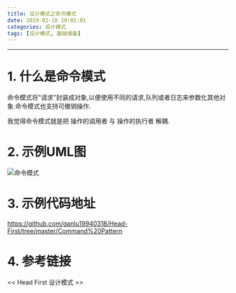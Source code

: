 ```yaml
---
title: 设计模式之命令模式
date: 2019-02-18 19:01:01
categories: 设计模式
tags: [设计模式, 基础储备]
---
```


----

<!-- more -->

# 1. 什么是命令模式

命令模式将"请求"封装成对象,以便使用不同的请求,队列或者日志来参数化其他对象.命令模式也支持可撤销操作.

我觉得命令模式就是把 操作的调用者 与 操作的执行者 解耦.

# 2. 示例UML图

![命令模式](https://blogpictures-1257055754.cos.ap-guangzhou.myqcloud.com/TIM%E6%88%AA%E5%9B%BE20190218190452.jpg)

# 3. 示例代码地址

https://github.com/ganlu19940318/Head-First/tree/master/Command%20Pattern

# 4. 参考链接

<< Head First 设计模式 >>
